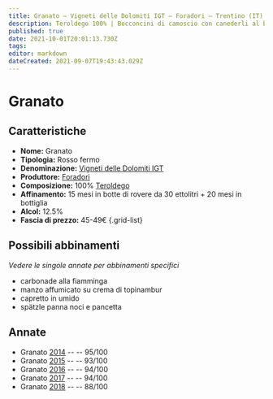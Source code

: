 ```yaml
---
title: Granato – Vigneti delle Dolomiti IGT – Foradori – Trentino (IT) – 45-49€ – 3★-5★
description: Teroldego 100% | Bocconcini di camoscio con canederli al burro – costine di capriolo alle prugne – Bocconcini di manzo alle spezie – Cappello del prete con bacche di ginepro e alloro
published: true
date: 2021-10-01T20:01:13.730Z
tags: 
editor: markdown
dateCreated: 2021-09-07T19:43:43.029Z
---
```


# Granato

## Caratteristiche
- **Nome:** Granato 
- **Tipologia:** Rosso fermo
- **Denominazione:** [Vigneti delle Dolomiti IGT](/denominazioni/Italia/Trentino/IGT/Vigneti-delle-Dolomiti)
- **Produttore:** [Foradori](/produttori/Italia/Trentino/Foradori) 
- **Composizione:** 100% [Teroldego](/vitigni/Italia/teroldego)
- **Affinamento:** 15 mesi in botte di rovere da 30 ettolitri + 20 mesi in bottiglia 
- **Alcol:** 12.5%
- **Fascia di prezzo:** 45-49€
{.grid-list}




## Possibili abbinamenti
*Vedere le singole annate per abbinamenti specifici*

- carbonade alla fiamminga
- manzo affumicato su crema di topinambur
- capretto in umido
- spätzle panna noci e pancetta

## Annate
- Granato [2014](vini/Italia/Trentino/Foradori/Granato/2014) -- <span class="star-5"></span> -- 95/100
- Granato [2015](vini/Italia/Trentino/Foradori/Granato/2015) -- <span class="star-5"></span> -- 93/100
- Granato [2016](vini/Italia/Trentino/Foradori/Granato/2016) -- <span class="star-5"></span> -- 94/100
- Granato [2017](vini/Italia/Trentino/Foradori/Granato/2017) -- <span class="star-5"></span> -- 94/100
- Granato [2018](vini/Italia/Trentino/Foradori/Granato/2018) -- <span class="star-3"></span> -- 88/100


